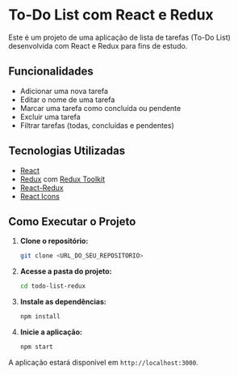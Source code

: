 # To-Do List com React e Redux

Este é um projeto de uma aplicação de lista de tarefas (To-Do List) desenvolvida com React e Redux para fins de estudo.

## Funcionalidades

- Adicionar uma nova tarefa
- Editar o nome de uma tarefa
- Marcar uma tarefa como concluída ou pendente
- Excluir uma tarefa
- Filtrar tarefas (todas, concluídas e pendentes)

## Tecnologias Utilizadas

- [React](https://reactjs.org/)
- [Redux](https://redux.js.org/) com [Redux Toolkit](https://redux-toolkit.js.org/)
- [React-Redux](https://react-redux.js.org/)
- [React Icons](https://react-icons.github.io/react-icons/)

## Como Executar o Projeto

1.  **Clone o repositório:**
    ```bash
    git clone <URL_DO_SEU_REPOSITORIO>
    ```

2.  **Acesse a pasta do projeto:**
    ```bash
    cd todo-list-redux
    ```

3.  **Instale as dependências:**
    ```bash
    npm install
    ```

4.  **Inicie a aplicação:**
    ```bash
    npm start
    ```

A aplicação estará disponível em `http://localhost:3000`.